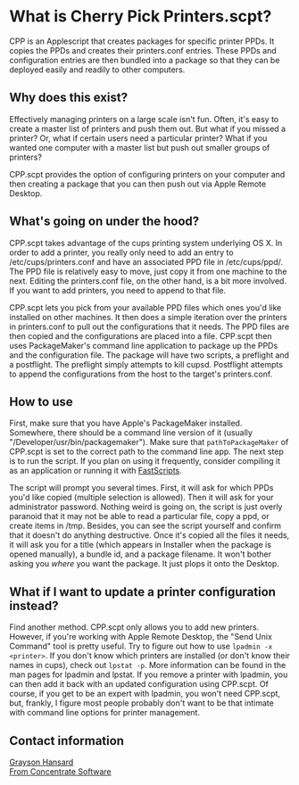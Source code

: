 # What is Cherry Pick Printers.scpt?

CPP is an Applescript that creates packages for specific printer PPDs.  It copies the PPDs and creates their printers.conf entries.  These PPDs and configuration entries are then bundled into a package so that they can be deployed easily and readily to other computers.

## Why does this exist?

Effectively managing printers on a large scale isn't fun.  Often, it's easy to create a master list of printers and push them out.  But what if you missed a printer?  Or, what if certain users need a particular printer?  What if you wanted one computer with a master list but push out smaller groups of printers?

CPP.scpt provides the option of configuring printers on your computer and then creating a package that you can then push out via Apple Remote Desktop.

## What's going on under the hood?

CPP.scpt takes advantage of the cups printing system underlying OS X.  In order to add a printer, you really only need to add an entry to /etc/cups/printers.conf and have an associated PPD file in /etc/cups/ppd/.  The PPD file is relatively easy to move, just copy it from one machine to the next.  Editing the printers.conf file, on the other hand, is a bit more involved.  If you want to add printers, you need to append to that file.

CPP.scpt lets you pick from your available PPD files which ones you'd like installed on other machines.  It then does a simple iteration over the printers in printers.conf to pull out the configurations that it needs.  The PPD files are then copied and the configurations are placed into a file.  CPP.scpt then uses PackageMaker's command line application to package up the PPDs and the configuration file.  The package will have two scripts, a preflight and a postflight.  The preflight simply attempts to kill cupsd.  Postflight attempts to append the configurations from the host to the target's printers.conf.

## How to use

First, make sure that you have Apple's PackageMaker installed.  Somewhere, there should be a command line version of it (usually "/Developer/usr/bin/packagemaker").  Make sure that `pathToPackageMaker` of CPP.scpt is set to the correct path to the command line app.  The next step is to run the script.  If you plan on using it frequently, consider compiling it as an application or running it with [FastScripts](http://www.red-sweater.com/fastscripts/).

The script will prompt you several times.  First, it will ask for which PPDs you'd like copied (multiple selection is allowed).  Then it will ask for your administrator password.  Nothing weird is going on, the script is just overly paranoid that it may not be able to read a particular file, copy a ppd, or create items in /tmp.  Besides, you can see the script yourself and confirm that it doesn't do anything destructive.  Once it's copied all the files it needs, it will ask you for a title (which appears in Installer when the package is opened manually), a bundle id, and a package filename.  It won't bother asking you *where* you want the package.  It just plops it onto the Desktop.

## What if I want to update a printer configuration instead?

Find another method.  CPP.scpt only allows you to add new printers.  However, if you're working with Apple Remote Desktop, the "Send Unix Command" tool is pretty useful.  Try to figure out how to use `lpadmin -x <printer>`.  If you don't know which printers are installed (or don't know their names in cups), check out `lpstat -p`.  More information can be found in the man pages for lpadmin and lpstat.  If you remove a printer with lpadmin, you can then add it back with an updated configuration using CPP.scpt.  Of course, if you get to be an expert with lpadmin, you won't need CPP.scpt, but, frankly, I figure most people probably don't want to be that intimate with command line options for printer management.

## Contact information

[Grayson Hansard](mailto:info@fromconcentratesoftware.com)  
[From Concentrate Software](http://www.fromconcentratesoftware.com)